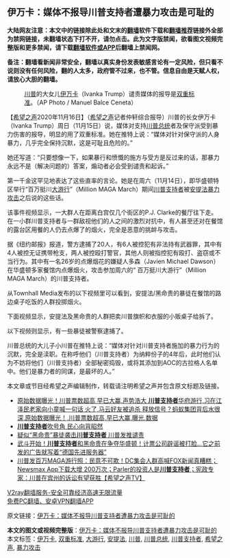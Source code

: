  <h2>伊万卡：媒体不报导川普支持者遭暴力攻击是可耻的</h2> <p class="notice"><b>大陆网友注意：本文中的链接除此处和文末的<a href="https://github.com/bannedbook/fanqiang" >翻墙</a>软件下载和<a href="https://github.com/killgcd/justmysocks/blob/master/README.md">翻墙推荐</a>链接外全部为禁网链接，未翻墙状态下打不开，请勿点击。此为文字版禁闻，欲看图文视频完整版和更多禁闻，请下载<a href="https://github.com/bannedbook/fanqiang">翻墙软件或APP</a>后翻墙上禁闻网。</p><p>备注：翻墙看新闻非常安全，翻墙以真实身份发表敏感言论有一定风险，但只看不说则没有任何风险，翻的人太多，政府管不过来，也不管。信息自由是天赋人权，请放心大胆的翻墙。</b></p>  <div class="entry"> <figure><figcaption> <a href="https://www.bannedbook.org/bnews/tag/%e5%b7%9d%e6%99%ae/" class="st_tag internal_tag" rel="tag" title="标签 川普 下的日志">川普</a>的大女儿<a href="https://www.bannedbook.org/bnews/tag/%e4%bc%8a%e4%b8%87%e5%8d%a1/" class="st_tag internal_tag" rel="tag" title="标签 伊万卡 下的日志">伊万卡</a>（Ivanka Trump）谴责媒体的报导是<a href="https://www.bannedbook.org/bnews/tag/%E5%8F%8C%E9%87%8D%E6%A0%87%E5%87%86/" class="st_tag internal_tag" rel="tag" title="标签 双重标准 下的日志">双重标准</a>。（AP Photo / Manuel Balce Ceneta）</figcaption></figure> <p>【<span class='wp_keywordlink_affiliate'><a href="https://www.soundofhope.org" title="希望之声" target="_blank">希望之声</a></span>2020年11月16日】（<a href="https://www.bannedbook.org/bnews/tag/%e5%b8%8c%e6%9c%9b%e4%b9%8b%e5%a3%b0/" class="st_tag internal_tag" rel="tag" title="标签 希望之声 下的日志">希望之声</a>记者仲轩综合报导）川普的长女伊万卡（Ivanka Trump）周日（11月15日）说，媒体对支持<a href="https://www.bannedbook.org/bnews/tag/%E5%B7%9D%E6%99%AE%E6%80%BB%E7%BB%9F/" class="st_tag internal_tag" rel="tag" title="标签 川普总统 下的日志">川普总统</a>者及保守派受到暴力伤害的报导，明显的用了双重标准。她在推特上说：“媒体对针对保守派的人身暴力，几乎完全保持沉默，这是可耻且危险的。”</p> <p>她还写道：“只要想像一下，如果暴行和愤慨的施方与受方是反过来的话，那暴力永远不是（解决问题的）答案，煽动者必会受到谴责和起诉。”</p> <p></p> <p>第一千金这罕见地表达了这些直率的言论。她是在周六（11月14日），即华盛顿特区举行“百万挺川<a href="https://www.bannedbook.org/bnews/tag/%E5%A4%A7%E6%B8%B8%E8%A1%8C/" class="st_tag internal_tag" rel="tag" title="标签 大游行 下的日志">大游行</a>”（Million MAGA March）期间<a href="https://www.bannedbook.org/bnews/tag/%E5%B7%9D%E6%99%AE%E6%94%AF%E6%8C%81%E8%80%85/" class="st_tag internal_tag" rel="tag" title="标签 川普支持者 下的日志">川普支持者</a>被<a href="https://www.bannedbook.org/bnews/tag/%e5%ae%89%e6%8f%90%e6%b3%95/" class="st_tag internal_tag" rel="tag" title="标签 安提法 下的日志">安提法</a><a href="https://www.bannedbook.org/bnews/tag/%E6%9A%B4%E5%8A%9B%E6%94%BB%E5%87%BB/" class="st_tag internal_tag" rel="tag" title="标签 暴力攻击 下的日志">暴力攻击</a>之后说的这些话。</p>  <p>该事件视频显示，一大群人在距离白宫仅几个街区的P.J. Clarke的餐厅往下走。在一小群川普支持者与一群敌视他们的人之间的激烈对抗中，有人甚至还对在餐馆的露台区用餐的人仍去点爆了的烟火，完全是恶意的挑衅与攻击。</p> <p>据《纽约邮报》报道，警方逮捕了20人，有6人被控犯有非法持有武器罪，其中有4人被控无证携带枪支，两人被控殴打警官，其他人则被指控犯有殴打、盗窃或不当行为。其中有一名26岁的点爆烟花的嫌疑人多森（Javien Michael Dawson）在华盛顿多家餐馆内点爆烟火，攻击参加周六的“ 百万挺川大游行”（Million MAGA March）的川普支持者。</p> <p>从Townhall Media发布的以下视频里可以看到，安提法/黑命贵的暴徒在餐馆的路边桌子吃饭的人群投掷烟火。</p> <p></p>  <p></p> <p>下面视频显示，安提法及黑命贵的人群把卖川普旗帜和衣服的小贩桌子给拆了。</p> <p></p> <p>以下视频则显示，有一些暴徒被警察逮捕了。</p>  <p></p> <p>川普总统的大儿子小川普在推特上说：“媒体对针对川普支持者施加的暴力行为的沉默，完全是渎职。在称呼他们（川普支持者）为纳粹份子的4年后，此时他们认为不妨将他们（川普支持者）全部秘密捣毁，或将其添加到AOC的古拉格人名单中。他们是暴力者的同谋，是最坏的人。”</p> <p></p> <p>本文章或节目经希望之声编辑制作，转载请注明希望之声并包含原文标题及链接。</p>  <ul class='op-related-articles' title='相关阅读'> <li><a href='https://www.bannedbook.org/bnews/bannedvideo/20201116/1431941.html' target='_blank'>原始数据曝光！川普票数超高 早已大赢,声势浩大 <b>川普支持者</b>华府游行,习在江泽民老家向小童喊一句话 火了,马云好友被追杀 释放信号？蚂蚁集团背后水很深,原始数据曝光！,川普票数超高,早已大赢,曝光,数据</a></li> <li><a href='https://www.bannedbook.org/bnews/worldnews/usa/20201116/1431703.html' target='_blank'><b>川普支持者</b>吹号角 民心向背昭然</a></li> <li><a href='https://www.bannedbook.org/bnews/cnnews/20201116/1431649.html' target='_blank'>疑似“黑命贵”暴徒袭击<b>川普支持者</b> 川普发推谴责</a></li> <li><a href='https://www.bannedbook.org/bnews/cbnews/20201116/1431640.html' target='_blank'>武斗开始！<b>川普支持者</b>和黑命贵在争夺华盛顿！计票公司辟谣被打脸…它之前发的广告就写着“德国先进服务器”</a></li> <li><a href='https://www.bannedbook.org/bnews/bannedvideo/20201116/1431621.html' target='_blank'>川普发百万MAGA游行照：民意不可欺！DC集会人群高喊FOX新闻真糟糕；Newsmax App下载大增 200万次；Parler的投资人是<b>川普支持者</b>；宪政专家：川普在宾州的诉讼有望获胜【希望之声TV】</a></li> </ul> <p class="texttj"> <a href="https://www.bannedbook.org/forum23/topic22702.html" target="_blank">V2ray翻墙服务-安全可靠经济高速无限流量</a><br/> <a href="https://github.com/bannedbook/fanqiang/wiki/%E7%A6%81%E9%97%BB%E7%BD%91%E5%AE%89%E5%8D%93%E7%BF%BB%E5%A2%99%E6%96%B0%E9%97%BBAPP" target="_blank">免费PC翻墙、安卓VPN翻墙APP</a></p><p>原文链接：<a class="src_link"  href="https://www.soundofhope.org/post/443515" target="_blank">伊万卡：媒体不报导川普支持者遭暴力攻击是可耻的</a></p><a name='sharetosocial'></a>       <div><b>本文的图文或视频完整版</b>：<a href='https://www.bannedbook.org/bnews/comments/20201117/1432184.html'>伊万卡：媒体不报导川普支持者遭暴力攻击是可耻的</a></div>  </div><!--END ENTRY--> <div class="postfooter"> <div>本文标签：<a href="https://www.bannedbook.org/bnews/tag/%e4%bc%8a%e4%b8%87%e5%8d%a1/" rel="tag">伊万卡</a>, <a href="https://www.bannedbook.org/bnews/tag/%E5%8F%8C%E9%87%8D%E6%A0%87%E5%87%86/" rel="tag">双重标准</a>, <a href="https://www.bannedbook.org/bnews/tag/%E5%A4%A7%E6%B8%B8%E8%A1%8C/" rel="tag">大游行</a>, <a href="https://www.bannedbook.org/bnews/tag/%e5%ae%89%e6%8f%90%e6%b3%95/" rel="tag">安提法</a>, <a href="https://www.bannedbook.org/bnews/tag/%e5%b7%9d%e6%99%ae/" rel="tag">川普</a>, <a href="https://www.bannedbook.org/bnews/tag/%E5%B7%9D%E6%99%AE%E6%80%BB%E7%BB%9F/" rel="tag">川普总统</a>, <a href="https://www.bannedbook.org/bnews/tag/%E5%B7%9D%E6%99%AE%E6%94%AF%E6%8C%81%E8%80%85/" rel="tag">川普支持者</a>, <a href="https://www.bannedbook.org/bnews/tag/%e5%b8%8c%e6%9c%9b%e4%b9%8b%e5%a3%b0/" rel="tag">希望之声</a>, <a href="https://www.bannedbook.org/bnews/tag/%E6%9A%B4%E5%8A%9B%E6%94%BB%E5%87%BB/" rel="tag">暴力攻击</a></div>  </div><!--END POSTFOOTER--> 